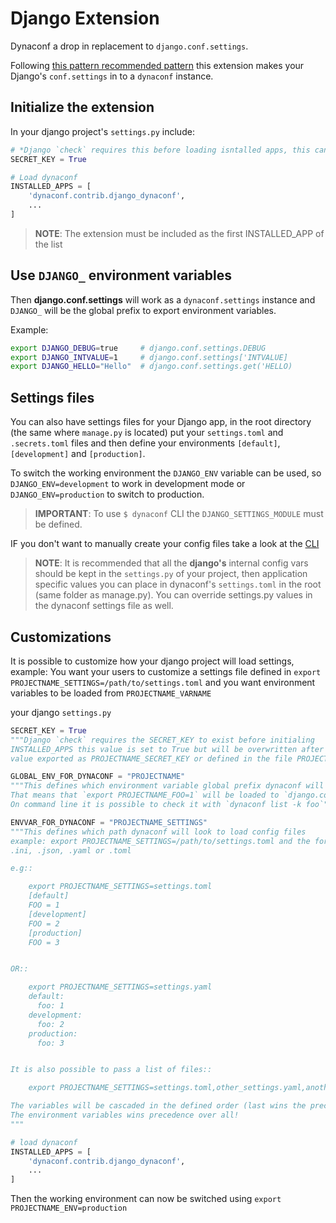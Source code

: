# Django Extension

Dynaconf a drop in replacement to `django.conf.settings`.

Following [this pattern recommended pattern](https://mail.python.org/pipermail/python-ideas/2012-May/014969.html)
this extension makes your Django's `conf.settings` in to a `dynaconf` instance.

## Initialize the extension

In your django project's `settings.py` include:

```python
# *Django `check` requires this before loading isntalled apps, this can be overwriten by dynaconf later
SECRET_KEY = True  

# Load dynaconf
INSTALLED_APPS = [
    'dynaconf.contrib.django_dynaconf',
    ...
]
```

> **NOTE**: The extension must be included as the first INSTALLED_APP of the list

## Use `DJANGO_` environment variables

Then **django.conf.settings** will work as a `dynaconf.settings` instance and `DJANGO_` will be the global prefix to export environment variables.

Example:

```bash
export DJANGO_DEBUG=true     # django.conf.settings.DEBUG
export DJANGO_INTVALUE=1     # django.conf.settings['INTVALUE]
export DJANGO_HELLO="Hello"  # django.conf.settings.get('HELLO)
```

## Settings files

You can also have settings files for your Django app, in the root directory (the same where `manage.py` is located) put your `settings.toml` and `.secrets.toml` files and then define your environments `[default]`, `[development]` and `[production]`.

To switch the working environment the `DJANGO_ENV` variable can be used, so `DJANGO_ENV=development` to work
in development mode or `DJANGO_ENV=production` to switch to production.

> **IMPORTANT**: To use `$ dynaconf` CLI the `DJANGO_SETTINGS_MODULE` must be defined.

IF you don't want to manually create your config files take a look at the [CLI](cli.html)

> **NOTE**: It is recommended that all the **django's** internal config vars should be kept in the `settings.py` of your project, then application specific values you can  place in dynaconf's `settings.toml` in the root (same folder as manage.py). You can override settings.py values in the dynaconf settings file as well.

## Customizations

It is possible to customize how your django project will load settings, example: You want your users to customize a settings file defined in `export PROJECTNAME_SETTINGS=/path/to/settings.toml` and you want environment variables to be loaded from `PROJECTNAME_VARNAME`

your django `settings.py`

```python
SECRET_KEY = True
"""Django `check` requires the SECRET_KEY to exist before initialing
INSTALLED_APPS this value is set to True but will be overwritten after by the
value exported as PROJECTNAME_SECRET_KEY or defined in the file PROJECTNAME_SETTINGS"""

GLOBAL_ENV_FOR_DYNACONF = "PROJECTNAME"
"""This defines which environment variable global prefix dynaconf will load
That means that `export PROJECTNAME_FOO=1` will be loaded to `django.conf.settings.FOO
On command line it is possible to check it with `dynaconf list -k foo`"""

ENVVAR_FOR_DYNACONF = "PROJECTNAME_SETTINGS"
"""This defines which path dynaconf will look to load config files
example: export PROJECTNAME_SETTINGS=/path/to/settings.toml and the format can be
.ini, .json, .yaml or .toml

e.g::

    export PROJECTNAME_SETTINGS=settings.toml
    [default]
    FOO = 1
    [development]
    FOO = 2
    [production]
    FOO = 3


OR::

    export PROJECTNAME_SETTINGS=settings.yaml
    default:
      foo: 1
    development:
      foo: 2
    production:
      foo: 3


It is also possible to pass a list of files::

    export PROJECTNAME_SETTINGS=settings.toml,other_settings.yaml,another.json

The variables will be cascaded in the defined order (last wins the precedence)
The environment variables wins precedence over all!
"""

# load dynaconf
INSTALLED_APPS = [
    'dynaconf.contrib.django_dynaconf',
    ...
]
```

Then the working environment can now be switched using `export PROJECTNAME_ENV=production`
